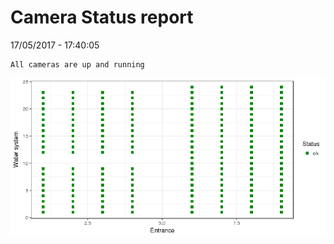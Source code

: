 Camera Status report
================
17/05/2017 - 17:40:05

    All cameras are up and running

![](camreport_files/figure-markdown_github/unnamed-chunk-2-1.png)
